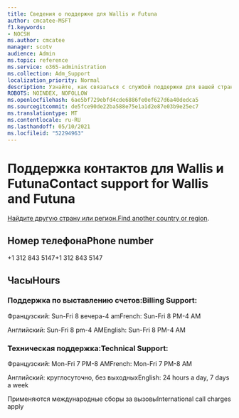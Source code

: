 ```yaml
---
title: Сведения о поддержке для Wallis и Futuna
author: cmcatee-MSFT
f1.keywords:
- NOCSH
ms.author: cmcatee
manager: scotv
audience: Admin
ms.topic: reference
ms.service: o365-administration
ms.collection: Adm_Support
localization_priority: Normal
description: Узнайте, как связаться с службой поддержки для вашей страны или региона.
ROBOTS: NOINDEX, NOFOLLOW
ms.openlocfilehash: 6ae5bf729ebfd4cde6886fe0ef627d6a40dedca5
ms.sourcegitcommit: de5fce90de22ba588e75e1a1d2e87e03b9e25ec7
ms.translationtype: MT
ms.contentlocale: ru-RU
ms.lasthandoff: 05/10/2021
ms.locfileid: "52294963"
---
```

# <a name="contact-support-for-wallis-and-futuna"></a><span data-ttu-id="36efb-103">Поддержка контактов для Wallis и Futuna</span><span class="sxs-lookup"><span data-stu-id="36efb-103">Contact support for Wallis and Futuna</span></span>

<span data-ttu-id="36efb-104">[Найдите другую страну или регион.](../../business-video/get-help-support.md)</span><span class="sxs-lookup"><span data-stu-id="36efb-104">[Find another country or region](../../business-video/get-help-support.md).</span></span>

## <a name="phone-number"></a><span data-ttu-id="36efb-105">Номер телефона</span><span class="sxs-lookup"><span data-stu-id="36efb-105">Phone number</span></span>
<span data-ttu-id="36efb-106">+1 312 843 5147</span><span class="sxs-lookup"><span data-stu-id="36efb-106">+1 312 843 5147</span></span>

## <a name="hours"></a><span data-ttu-id="36efb-107">Часы</span><span class="sxs-lookup"><span data-stu-id="36efb-107">Hours</span></span>
### <a name="billing-support"></a><span data-ttu-id="36efb-108">Поддержка по выставлению счетов:</span><span class="sxs-lookup"><span data-stu-id="36efb-108">Billing Support:</span></span>

<span data-ttu-id="36efb-109">Французский: Sun-Fri 8 вечера-4 am</span><span class="sxs-lookup"><span data-stu-id="36efb-109">French: Sun-Fri 8 PM-4 AM</span></span>

<span data-ttu-id="36efb-110">Английский: Sun-Fri 8 pm-4 AM</span><span class="sxs-lookup"><span data-stu-id="36efb-110">English: Sun-Fri 8 PM-4 AM</span></span>

### <a name="technical-support"></a><span data-ttu-id="36efb-111">Техническая поддержка:</span><span class="sxs-lookup"><span data-stu-id="36efb-111">Technical Support:</span></span>

<span data-ttu-id="36efb-112">Французский: Mon-Fri 7 PM-8 AM</span><span class="sxs-lookup"><span data-stu-id="36efb-112">French: Mon-Fri 7 PM-8 AM</span></span>

<span data-ttu-id="36efb-113">Английский: круглосуточно, без выходных</span><span class="sxs-lookup"><span data-stu-id="36efb-113">English: 24 hours a day, 7 days a week</span></span>

<span data-ttu-id="36efb-114">Применяются международные сборы за вызовы</span><span class="sxs-lookup"><span data-stu-id="36efb-114">International call charges apply</span></span>
